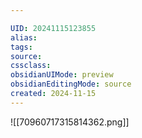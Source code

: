 ```yaml
---

UID: 20241115123855 
alias: 
tags: 
source: 
cssclass: 
obsidianUIMode: preview
obsidianEditingMode: source
created: 2024-11-15
---
```



![[70960717315814362.png]]


